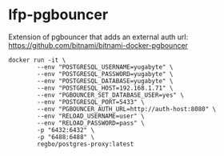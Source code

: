 # lfp-pgbouncer

Extension of pgbouncer that adds an external auth url:
https://github.com/bitnami/bitnami-docker-pgbouncer

```
docker run -it \
        --env "POSTGRESQL_USERNAME=yugabyte" \
        --env "POSTGRESQL_PASSWORD=yugabyte" \
        --env "POSTGRESQL_DATABASE=yugabyte" \
        --env "POSTGRESQL_HOST=192.168.1.71" \
        --env "PGBOUNCER_SET_DATABASE_USER=yes" \
        --env "POSTGRESQL_PORT=5433" \
        --env "PGBOUNCER_AUTH_URL=http://auth-host:8080" \
        --env "RELOAD_USERNAME=user" \
        --env "RELOAD_PASSWORD=pass" \
        -p "6432:6432" \
        -p "6488:6488" \
        regbo/postgres-proxy:latest
```
